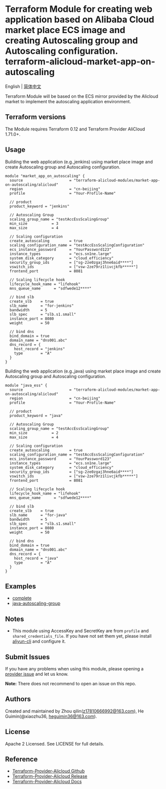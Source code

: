 Terraform Module for creating web application based on Alibaba Cloud market place ECS image and creating Autoscaling group and Autoscaling configuration.
terraform-alicloud-market-app-on-autoscaling
=============================================

English | [简体中文](https://github.com/terraform-alicloud-modules/terraform-alicloud-market-app-on-autoscaling/blob/master/README-CN.md)

Terraform Module will be based on the ECS mirror provided by the Alicloud market to implement the autoscaling application environment.

## Terraform versions

The Module requires Terraform 0.12 and Terraform Provider AliCloud 1.71.0+.

## Usage

Building the web application (e.g.,jenkins) using market place image and create Autoscaling group and Autoscaling configuration.

```hcl
module "market_app_on_autoscaling" {
  source                     = "terraform-alicloud-modules/market-app-on-autoscaling/alicloud"
  region                     = "cn-beijing"
  profile                    = "Your-Profile-Name"

  // product
  product_keyword = "jenkins"

  // Autoscaling Group
  scaling_group_name = "testAccEssScalingGroup"
  min_size           = 3
  max_size           = 4

  // Scaling configuration
  create_autoscaling         = true
  scaling_configuration_name = "testAccEssScalingConfiguration"
  ecs_instance_password      = "YourPassword123"
  instance_types             = "ecs.sn1ne.large"
  system_disk_category       = "cloud_efficiency"
  security_group_ids         = ["sg-2ze0zgaj3hne6aid****"]
  vswitch_ids                = ["vsw-2ze79rz1livcjkfb*****"]
  frontend_port              = 8081

  // Scaling lifecycle hook
  lifecycle_hook_name = "lifehook"
  mns_queue_name      = "sdfwede12****"

  // bind slb
  create_slb    = true
  slb_name      = "for-jenkins"
  bandwidth     = 5
  slb_spec      = "slb.s1.small"
  instance_port = 8080
  weight        = 50

  // bind dns
  bind_domain = true
  domain_name = "dns001.abc"
  dns_record = {
    host_record = "jenkins"
    type        = "A"
  }
}
```

Building the web application (e.g.,java) using market place image and create Autoscaling group and Autoscaling configuration.

```hcl
module "java_ess" {
  source                     = "terraform-alicloud-modules/market-app-on-autoscaling/alicloud"
  region                     = "cn-beijing"
  profile                    = "Your-Profile-Name"

  // product
  product_keyword = "java"

  // Autoscaling Group
  scaling_group_name = "testAccEssScalingGroup"
  min_size           = 2
  max_size           = 4

  // Scaling configuration
  create_autoscaling         = true
  scaling_configuration_name = "testAccEssScalingConfiguration"
  ecs_instance_password      = "YourPassword123"
  instance_types             = "ecs.sn1ne.large"
  system_disk_category       = "cloud_efficiency"
  security_group_ids         = ["sg-2ze0zgaj3hne6aid****"]
  vswitch_ids                = ["vsw-2ze79rz1livcjkfb*****"]
  frontend_port              = 8081

  // Scaling lifecycle hook
  lifecycle_hook_name = "lifehook"
  mns_queue_name      = "sdfwede12****"

  // bind slb
  create_slb    = true
  slb_name      = "for-java"
  bandwidth     = 5
  slb_spec      = "slb.s1.small"
  instance_port = 8080
  weight        = 50

  // bind dns
  bind_domain = true
  domain_name = "dns001.abc"
  dns_record = {
    host_record = "java"
    type        = "A"
  }
}
```

## Examples

* [complete](https://github.com/terraform-alicloud-modules/terraform-alicloud-market-app-on-autoscaling/tree/master/examples/complete)
* [java-autoscaling-group](https://github.com/terraform-alicloud-modules/terraform-alicloud-market-app-on-autoscaling/tree/master/examples/java-autoscaling-group)

## Notes
* This module using AccessKey and SecretKey are from `profile` and `shared_credentials_file`.
If you have not set them yet, please install [aliyun-cli](https://github.com/aliyun/aliyun-cli#installation) and configure it.

Submit Issues
-------------
If you have any problems when using this module, please opening a [provider issue](https://github.com/terraform-providers/terraform-provider-alicloud/issues/new) and let us know.

**Note:** There does not recommend to open an issue on this repo.

Authors
-------
Created and maintained by Zhou qilin(z17810666992@163.com), He Guimin(@xiaozhu36, heguimin36@163.com).

License
----
Apache 2 Licensed. See LICENSE for full details.

Reference
---------
* [Terraform-Provider-Alicloud Github](https://github.com/terraform-providers/terraform-provider-alicloud)
* [Terraform-Provider-Alicloud Release](https://releases.hashicorp.com/terraform-provider-alicloud/)
* [Terraform-Provider-Alicloud Docs](https://www.terraform.io/docs/providers/alicloud/index.html)
